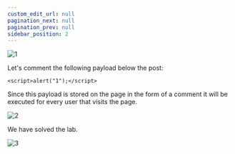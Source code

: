 ```yaml
---
custom_edit_url: null
pagination_next: null
pagination_prev: null
sidebar_position: 2
---
```


![1](https://github.com/Knign/Write-ups/assets/110326359/18c0501f-1009-41fb-a47a-e0620e60b1fb)

Let's comment the following payload below the post:

```
<script>alert("1");</script>
```

Since this payload is stored on the page in the form of a comment it will be executed for every user that visits the page.

![2](https://github.com/Knign/Write-ups/assets/110326359/ef6625e4-d815-47a5-acee-2c4d0ee1d05e)

We have solved the lab.

![3](https://github.com/Knign/Write-ups/assets/110326359/5179607e-9232-4895-95af-df1008b61a6a)
